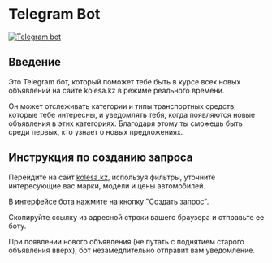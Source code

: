 # Telegram Bot

<p align=""><a href="https://t.me/blurr_autobot"><img src="https://img.shields.io/badge/telegram_bot-%20blurr-2CA5E0.svg?logo=telegram&style=for-the-badge" alt="Telegram bot"/></a></p>

## Введение

Это Telegram бот, который поможет тебе быть в курсе всех новых объявлений на сайте kolesa.kz в режиме реального времени.

Он может отслеживать категории и типы транспортных средств, которые тебе интересны, и уведомлять тебя, когда появляются новые объявления в этих категориях. Благодаря этому ты сможешь быть среди первых, кто узнает о новых предложениях.

## Инструкция по созданию запроса

Перейдите на сайт [kolesa.kz][link-kolesa-site], используя фильтры, уточните интересующие вас марки, модели и цены автомобилей.

В интерфейсе бота нажмите на кнопку "Создать запрос".

Скопируйте ссылку из адресной строки вашего браузера и отправьте ее боту.

При появлении нового объявления (не путать с поднятием старого объявления вверх), бот незамедлительно отправит вам уведомление.

[link-kolesa-site]: https://kolesa.kz
